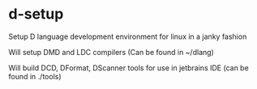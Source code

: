 # d-setup

Setup D language development environment for linux in a janky fashion

Will setup DMD and LDC compilers (Can be found in ~/dlang)

Will build DCD, DFormat, DScanner tools for use in jetbrains IDE (can be found in ./tools)
